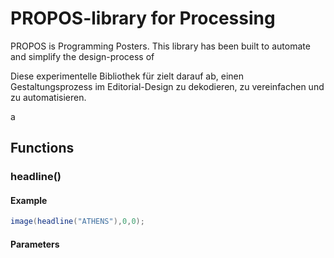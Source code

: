 # PROPOS-library for Processing

PROPOS is Programming Posters. This library has been built to automate and simplify the design-process of 

Diese experimentelle Bibliothek für zielt darauf ab, einen Gestaltungsprozess im Editorial-Design zu  dekodieren, zu vereinfachen und zu automatisieren. 

a

## Functions

### headline()

#### Example

```java
image(headline("ATHENS"),0,0);
```

#### Parameters





